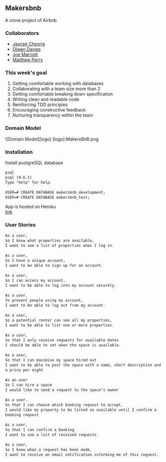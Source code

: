 ## Makersbnb
A clone project of Airbnb

### Collaborators
- [Jaycee Cheong](https://github.com/herecomesjaycee)
- [Olwen Davies](https://github.com/olwend)
- [Joe Marriott](https://github.com/J-Marriott)
- [Matthew Perry](https://github.com/thesedatedprince)

### This week's goal
1. Getting comfortable working with databases
2. Collaborating with a team size more than 2
3. Getting comfortable breaking down specification
4. Writing clean and readable code
5. Reinforcing TDD principles
6. Encouraging constructive feedback
7. Nurturing transparency within the team

### Domain Model

![Domain Model][logo]
[logo]:MakersBnB.png

### Installation

Install postgreSQL database
```
psql
psql (9.6.1)
Type "help" for help.

USER=# CREATE DATABASE makersbnb_development;
USER=# CREATE DATABASE makersbnb_test;

```
App is hosted on Heroku  
[link](http://example.com "Title")

### User Stories

```
As a user,
So I know what properties are available,
I want to see a list of properties when I log in.

As a user,
So I have a unique account,
I want to be able to sign up for an account.

As a user,
So I can access my account,
I want to be able to log into my account securely.

As a user,
To prevent people using my account,
I want to be able to log out from my account.

As a user,
So a potential renter can see all my properties,
I want to be able to list one or more properties.

As a user,
So that I only receive requests for available dates
I should be able to set when the space is available.

As a user,
So that I can maximise my space hired out
I want to be able to post the space with a name, short description and a price per night

As an user
So I can hire a space
I would like to send a request to the space's owner

As a user,
So that I can choose which booking request to accept,
I would like my property to be listed as available until I confirm a booking request

As a user,
So that I can confirm a booking
I want to see a list of received requests.

As a user,
So I know when a request has been made,
I want to receive an email notification informing me of this request.
```
